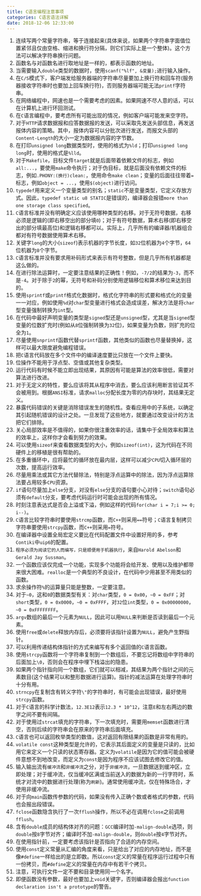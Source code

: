 ```yaml
---
title: C语言编程注意事项
categories: C语言语法详解
date: 2018-12-06 12:33:00
---
```

1. 连续写两个常量字符串，等于连接起来(具体来说，如果两个字符串字面值位置紧邻且仅由空格、缩进和换行符分隔，则它们实际上是一个整体)。这个方法可以解决字符串换行问题。<!--more-->
2. 函数名与对函数名进行取地址是一样的，都表示函数的地址。
3. 当需要输入`double`类型的数据时，使用`scanf("%lf", &变量);`进行输入操作。
4. 在`C/S`模式下，客户端发给服务器端的字符串尽量要加上换行符和回车符(服务器接收字符串时也要加上回车换行符)，否则服务器端可能无法`printf`字符串。
5. 在网络编程中，网速也是一个需要考虑的因素。如果网速不尽人意的话，可以在计算机上进行环回测试。
6. 在`C`语言编程中，要考虑所有可能出现的情况，例如客户端可能发来空字符。
7. 对于`HTTP`请求数据报和应答数据报的发送，可以采取先发送头部信息，再发送报体内容的策略。其中，报体内容可以分批次进行发送，而报文头部的`Content-Length`的大小一定为数据报内容的字节数。
8. 在打印`unsigned long`数据类型时，使用的格式为`%ld`；打印`unsigned long long`时，使用的格式是`%lld`。
9. 对于`Makefile`，目标文件`target`就是后面带着依赖文件的标志，例如`all:...`，要使用`make`命令执行；对于伪目标，就是后面没有依赖文件的标志，例如`.PHONY:(换行)clean:`，使用命令`make clean`；变量的后面往往带着`=`标志，例如`object = ...`，使用`$(object)`进行访问。
10. `typedef`用来定义一个变量类型的别名；`static`不是变量类型，它定义存放方式。因此，`typedef static u8 STATIC`是错误的，编译器会报错`more than one storage class specified`。
11. `C`语言标准并没有明确定义应该使用哪种类型的右移。对于无符号数据，右移必须是逻辑的(即右移空出的部分填`0`)；对于有符号数据，算术右移(即右移空出的部分填最高位)和逻辑右移都可以。实际上，几乎所有的编译器/机器组合都对有符号数据使用算术右移。
12. 关键字`long`的大小(`sizeof`)表示机器的字节长度，如`32`位机器为`4`个字节，`64`位机器为`8`个字节。
13. `C`语言标准并没有要求用补码形式来表示有符号整数，但是几乎所有机器都是这么做的。
14. 在进行除法运算时，一定要注意结果的正确性！例如，`-7/2`的结果为`-3`，而不是`-4`。对于除于`2`的幂，无符号和补码分别使用逻辑移位和算术移位来达到目的。
15. 使用`sprintf`或`printf`格式化数据时，格式化字符串的形式要和格式化的变量一一对应，例如使用`%d`对`char`型变量进行格式会造成误差，解决方法是将`char`型变量强制转换为`int`型。
16. 在代码中最好声明变量的类型是`signed`型还是`unsigned`型，尤其是当`signed`型变量的位数扩充时(例如从`8`位强制转换为`32`位)，如果变量为负数，则扩充的位全为`1`。
17. 尽量使用`snprintf`函数代替`sprintf`函数，其他类似的函数也尽量替换掉，这样可以最大限度避免编程错误。
18. 把`C`语言代码放在多个文件中的编译速度要比只放在一个文件上要快。
19. 位操作不能用于浮点型、空值或其他复杂类型。
20. 运行代码有时候不能立即出现结果，其原因有可能是算法的效率很低，需要对算法进行改进。
21. 对于无定义的特性，要么应该将其从程序中消去，要么应该利用断言验证其不会被用到。根据`ANSI`标准，请求`malloc`分配长度为零的内存块时，其结果无定义。
22. 暴露代码错误的关键是消除错误发生的随机性。查看应用中的子系统，以确定其引起随机错误的设计之处。一旦发现了这些地方，就要通过改变设计的方法把它们排除。
23. 关心局部效率是不值得的，如果你很注重效率的话，请集中于全局效率和算法的效率上，这样你才会看到努力的效果。
24. 可以使用`sizeof`来查看数据类型的大小，例如`sizeof(int)`，这为代码在不同硬件上的移植是很有帮助的。
25. 在多重循环中，应将最忙的循环放在最内层，这样可以减少`CPU`切入循环层的次数，提高运行效率。
26. 尽量用乘法或其它方法代替除法，特别是浮点运算中的除法，因为浮点运算除法要占用较多`CPU`资源。
27. `if`语句尽量加上`else`分支，对没有`else`分支的语句要小心对待；`switch`语句必须有`default`分支，要考虑代码运行时可能会出现的所有情况。
28. 时刻注意表达式是否会上溢或下溢，例如这样的代码`for(char i = 7;i >= 0; i--)`。
29. `C`语言比较字符串时要使用`strcmp`函数，而`C++`则采用`==`符号；`C`语言复制拷贝字符串要使用`strcpy`函数，而`C++`则采用`=`符号。
30. 在编译器中设置全局宏定义要比在代码配置文件中设置好用的多，参考`Contiki`中`uip6`的配置。
31. `程序必须为阅读它的人而编写，只是顺便用于机器执行`，来自`Harold Abelson`和`Gerald Jay Sussman`。
32. 一个函数应该仅完成一个功能，实现多个功能将会给开发、使用以及维护都带来很大困难。`realloc`是一个典型的不良设计，在代码中少用甚至不用类似的函数。
33. 求余操作符`%`的运算量只能是整数，一定要注意。
34. 对于`~0`，这和`0`的数据类型有关：对`char`类型，`0 = 0x00`，`~0 = 0xFF`；对`short`类型，`0 = 0x0000`，`~0 = 0xFFFF`，对`32`位`int`类型，`0 = 0x00000000`，`~0 = 0xFFFFFFFF`。
35. `argv`数组的最后一个元素为`NULL`，因此可以用`NULL`来判断是否读到最后一个元素。
36. 使用`free`或`delete`释放内存后，必须要将该指针设置为`NULL`，避免产生野指针。
37. 可以利用传递结构体指针的方式来编写有多个返回值的`C`语言函数。
38. 使用`strcpy`函数将一个字符串复制到一个数组后，不要忘记将数组中字符串的后面加上`\0`，否则会在程序中埋下栈溢出的隐患。
39. 如果两个指针指向同一个数组，它们就可以相减，其结果为两个指针之间的元素数目(这个结果可以和整形数据进行运算)。指针的减法运算在处理字符串时十分有用。
40. `strncpy`在复制含有转义字符`\"`的字符串时，有可能会出现错误，最好使用`strcpy`函数。
41. 对于`C`语言的科学计数法，`12.3E12`表示`12.3 * 10^12`，注意`E`和左右两边的数字之间不要有间隔。
42. 对于使用过`strcat`填充的字符串，下一次填充时，需要用`memset`函数进行清空，否则后续的字符串会在原来的字符串后面填充。
43. `C`语言也可以返回枚举类型的数值，这对返回有限结果的函数是非常有用的。
44. `volatile const`这种类型是允许的，它表示其后面定义的变量是只读的，比如用它来定义一个只读的状态寄存器。定义为`volatile`是因为它的值可能会被硬件意想不到地改变，而定义为`const`是因为程序不应该试图去修改它的值。
45. 输入输出流有`缓冲流`和`非缓冲流`之分，对于`非缓冲流`，一旦数据送到缓冲区，立即处理；对于缓冲流，仅当缓冲区满或当前送入的数据为新的一行字符时，系统才对流中的数据进行处理(称为`刷新`)。通常使用缓冲流，仅在特殊场合，才使用非缓冲流。
46. 对于向`main`函数传参数的代码，如果没有传入正确个数或者格式的参数，代码也会报出段错误。
47. `fclose`函数隐含执行了一次`fflush`操作，所以不必在调用`fclose`之前调用`fflush`。
48. 含有`double`成员的结构体对齐的问题：`GCC`编译时加`-malign-double`选项，则`double`按`8`字节对齐；编译时不加`-malign-double`，则`double`按`4`字节对齐。
49. 在使用指针前，一定要考虑该指针是否指向了合适的内存空间。
50. 使用`const`定义常量从汇编的角度来看，只是给出了对应的内存地址，而不是像`#define`一样给出的是立即数。所以`const`定义的常量在程序运行过程中只有一份拷贝，而`#define`定义的常量在内存中有若干个拷贝。
51. 注意，可执行文件一定不要和目录使用同一个名字。
52. 即便函数没有参数，最好也要加上`void`关键字，否则编译器会报出`function declaration isn't a prototype`的警告。
